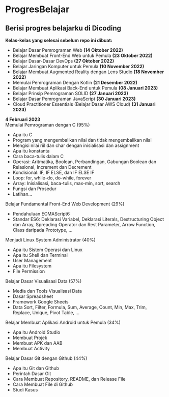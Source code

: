 # ProgresBelajar
Berisi progres belajarku di Dicoding
--

**Kelas-kelas yang selesai sebelum repo ini dibuat:**  
* Belajar Dasar Pemrograman Web **(14 Oktober 2022)**  
* Belajar Membuat Front-End Web untuk Pemula **(23 Oktober 2022)**  
* Belajar Dasar-Dasar DevOps **(27 Oktober 2022)**  
* Belajar Jaringan Komputer untuk Pemula **(10 November 2022)**  
* Belajar Membuat Augmented Reality dengan Lens Studio **(18 November 2022)**  
* Memulai Pemrograman Dengan Kotlin **(21 Desember 2022)**  
* Belajar Membuat Aplikasi Back-End untuk Pemula **(08 Januari 2023)**  
* Belajar Prinsip Pemrograman SOLID **(27 Januari 2023)**  
* Belajar Dasar Pemrograman JavaScript **(30 Januari 2023)**  
* Cloud Practitioner Essentials (Belajar Dasar AWS Cloud) **(31 Januari 2023)**  

**4 Februari 2023**  
Memulai Pemrograman dengan C (95%)
* Apa itu C
* Program yang mengembalikan nilai dan tidak mengembalikan nilai
* Mengisi nilai riil dan char dengan inisialisasi dan assignment
* Apa itu konstanta
* Cara baca-tulis dalam C
* Operasi: Aritmatika, Boolean, Perbandingan, Gabungan Boolean dan Relasional, Increment dan Decrement
* Kondisional: IF, IF ELSE, dan IF ELSE IF
* Loop: for, while-do, do-while, forever
* Array: Inisialisasi, baca-tulis, max-min, sort, search
* Fungsi dan Prosedur
* Latihan...

Belajar Fundamental Front-End Web Development (29%)
* Pendahuluan ECMAScript6
* Standar ES6: Deklarasi Variabel, Deklarasi Literals, Destructuring Object dan Array, Spreading Operator dan Rest Parameter, Arrow Function, Class daripada Prototype, ...

Menjadi Linux System Administrator (40%)
* Apa itu Sistem Operasi dan Linux
* Apa itu Shell dan Terminal
* User Management
* Apa itu Filesystem
* File Permission

Belajar Dasar Visualisasi Data (57%)
* Media dan Tools Visualisasi Data
* Dasar Spreadsheet
* Framework Google Sheets
* Data Sort, Filter, Formula, Sum, Average, Count, Min, Max, Trim, Replace, Unique, Pivot Table, ...

Belajar Membuat Aplikasi Android untuk Pemula (34%)
* Apa itu Android Studio
* Membuat Projek
* Membuat APK dan AAB
* Membuat Activity

Belajar Dasar Git dengan Github (44%)
* Apa itu Git dan Github
* Perintah Dasar Git
* Cara Membuat Repository, README, dan Release File
* Cara Membuat File di Github
* Studi Kasus

